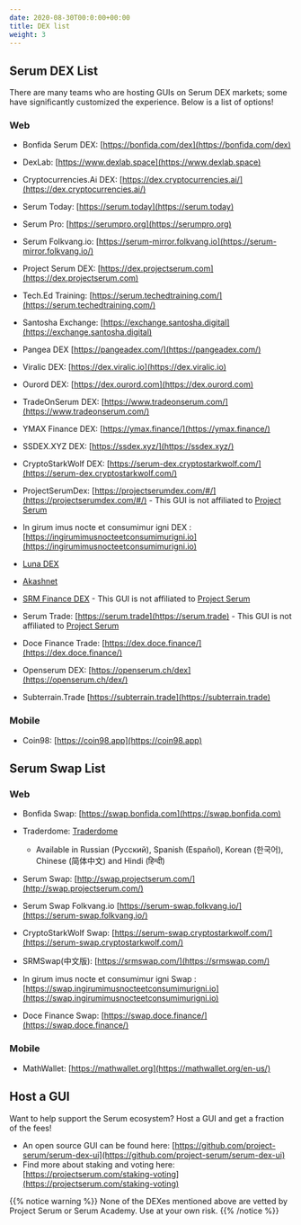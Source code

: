 ```yaml
---
date: 2020-08-30T00:0:00+00:00
title: DEX list
weight: 3
---
```


## Serum DEX List

There are many teams who are hosting GUIs on Serum DEX markets; some have significantly customized the experience. Below is a list of options!

### Web

- Bonfida Serum DEX: [https://bonfida.com/dex](https://bonfida.com/dex)

- DexLab: [https://www.dexlab.space](https://www.dexlab.space)

- Cryptocurrencies.Ai DEX: [https://dex.cryptocurrencies.ai/](https://dex.cryptocurrencies.ai/)

- Serum Today: [https://serum.today](https://serum.today)

- Serum Pro: [https://serumpro.org](https://serumpro.org)

- Serum Folkvang.io: [https://serum-mirror.folkvang.io](https://serum-mirror.folkvang.io/)

- Project Serum DEX: [https://dex.projectserum.com](https://dex.projectserum.com)

- Tech.Ed Training: [https://serum.techedtraining.com/](https://serum.techedtraining.com/)

- Santosha Exchange: [https://exchange.santosha.digital](https://exchange.santosha.digital)

- Pangea DEX [https://pangeadex.com/](https://pangeadex.com/)

- Viralic DEX: [https://dex.viralic.io](https://dex.viralic.io)

- Ourord DEX: [https://dex.ourord.com](https://dex.ourord.com)

- TradeOnSerum DEX: [https://www.tradeonserum.com/](https://www.tradeonserum.com/)

- YMAX Finance DEX: [https://ymax.finance/](https://ymax.finance/)

- SSDEX.XYZ DEX: [https://ssdex.xyz/](https://ssdex.xyz/)

- CryptoStarkWolf DEX: [https://serum-dex.cryptostarkwolf.com/](https://serum-dex.cryptostarkwolf.com/)

- ProjectSerumDex: [https://projectserumdex.com/#/](https://projectserumdex.com/#/) - This GUI is not affiliated to [Project Serum](https://projectserum.com)

- In girum imus nocte et consumimur igni DEX : [https://ingirumimusnocteetconsumimurigni.io](https://ingirumimusnocteetconsumimurigni.io)

- [Luna DEX](https://lunadex.com/)

- [Akashnet](http://phzz2bcjjoz7jhvderxo5d.provider1.akashdev.net/#/)

- [SRM Finance DEX](https://srm.finance/) - This GUI is not affiliated to [Project Serum](https://projectserum.com)

- Serum Trade: [https://serum.trade](https://serum.trade) - This GUI is not affiliated to [Project Serum](https://projectserum.com)

- Doce Finance Trade: [https://dex.doce.finance/](https://dex.doce.finance/)

- Openserum DEX: [https://openserum.ch/dex](https://openserum.ch/dex/)

- Subterrain.Trade [https://subterrain.trade](https://subterrain.trade)

### Mobile

- Coin98: [https://coin98.app](https://coin98.app)

## Serum Swap List

### Web

- Bonfida Swap: [https://swap.bonfida.com](https://swap.bonfida.com)

- Traderdome: [Traderdome](https://traderdome.io/)

  - Available in Russian (Русский), Spanish (Español), Korean (한국어), Chinese (简体中文) and Hindi (हिन्दी)

- Serum Swap: [http://swap.projectserum.com/](http://swap.projectserum.com/)

- Serum Swap Folkvang.io [https://serum-swap.folkvang.io/](https://serum-swap.folkvang.io/)

- CryptoStarkWolf Swap: [https://serum-swap.cryptostarkwolf.com/](https://serum-swap.cryptostarkwolf.com/)

- SRMSwap(中文版): [https://srmswap.com/](https://srmswap.com/)

- In girum imus nocte et consumimur igni Swap : [https://swap.ingirumimusnocteetconsumimurigni.io](https://swap.ingirumimusnocteetconsumimurigni.io)

- Doce Finance Swap: [https://swap.doce.finance/](https://swap.doce.finance/)

### Mobile

- MathWallet: [https://mathwallet.org](https://mathwallet.org/en-us/)

## Host a GUI

Want to help support the Serum ecosystem? Host a GUI and get a fraction of the fees!

- An open source GUI can be found here: [https://github.com/project-serum/serum-dex-ui](https://github.com/project-serum/serum-dex-ui)
- Find more about staking and voting here: [https://projectserum.com/staking-voting](https://projectserum.com/staking-voting)

{{% notice warning %}}
None of the DEXes mentioned above are vetted by Project Serum or Serum Academy. Use at your own risk.
{{% /notice %}}
